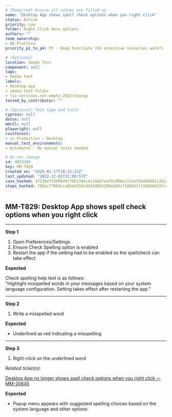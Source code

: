 ```yaml
---
# (Required) Ensure all values are filled up
name: "Desktop App shows spell check options when you right click"
status: Active
priority: Low
folder: Right Click menu options
authors: ""
team_ownership:
- QA Platform
priority_p1_to_p4: P3 - Deep Functions (Do extensive scenarios work?)

# (Optional)
location: Smoke Test
component: null
tags:
- Smoke test
labels:
- Desktop-app
- smoke-test-folder
- fix-versions-not-empty-2022cleanup
tested_by_contributor: ""

# (Optional) Test type and tools
cypress: null
detox: null
mmctl: null
playwright: null
rainforest:
- in Production — Desktop
manual_test_environments:
- Automated - No manual tests needed

# Do not change
id: 4033345
key: MM-T829
created_on: "2020-01-17T18:21:21Z"
last_updated: "2022-12-01T21:08:57Z"
case_hashed: 3f238effd89649c79b139ec4c1da6feaf8c896e1fa3af69dd608112b2a6e68dccbe729d728759d630ed19a8a8a1ab7d1
steps_hashed: 790ac7786dcca85eb35dcdd32d003289eb89cf1008317c5880b433fc4d084d9537b3da2d90732889a1f9cac4ea92f787
---
```


<!-- (Auto-generated) Based on frontmatter's "key" and "name" -->

## MM-T829: Desktop App shows spell check options when you right click

---

**Step 1**

1. Open Preferences/Settings
2. Ensure Check Spelling option is enabled
3. Restart the app if the setting had to be enabled so the spellcheck can take effect

**Expected**

Check spelling help text is as follows:\
"Highlight misspelled words in your messages based on your system language configuration. Setting takes effect after restarting the app."

---

**Step 2**

1. Write a misspelled word

**Expected**

- Underlined as red indicating a misspelling

---

**Step 3**

1. Right-click on the underlined word

_Related ticket(s):_

[Desktop App no longer shows spell check options when you right click — MM-20645](https://mattermost.atlassian.net/browse/MM-20645)

**Expected**

- Popup menu appears with suggested spelling choices based on the system language and other options
